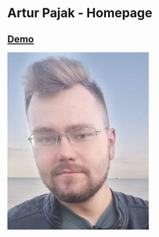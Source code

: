 # Artur Pajak - Homepage

## [Demo](https://arturpajak.github.io/Homepage/)

<img src="img/myFace.jpg" width="320">

